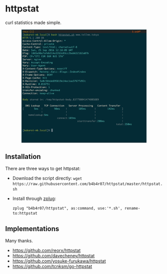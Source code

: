 httpstat
===

curl statistics made simple.

<center><img src="demo.png" width="400"></center>

## Installation

There are three ways to get httpstat:

- Download the script directly: `wget https://raw.githubusercontent.com/b4b4r07/httpstat/master/httpstat.sh`
- Install through [zplug](https://github.com/zplug/zplug): 

	```
	zplug "b4b4r07/httpstat", as:command, use:'*.sh', rename-to:httpstat
	```

## Implementations

Many thanks.

- https://github.com/reorx/httpstat
- https://github.com/davecheney/httpstat
- https://github.com/yosuke-furukawa/httpstat
- https://github.com/tcnksm/go-httpstat
